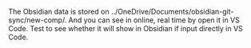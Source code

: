 The Obsidian data is stored on ../OneDrive/Documents/obsidian-git-sync/new-comp/.
	And you can see in online, real time by open it in VS Code.
    Test to see whether it will show in Obsidian if input directly in VS Code.